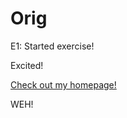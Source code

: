 # Orig
E1: Started exercise!

Excited!

[Check out my homepage!](https://github.com/jercabaneros/Orig)

WEH!

